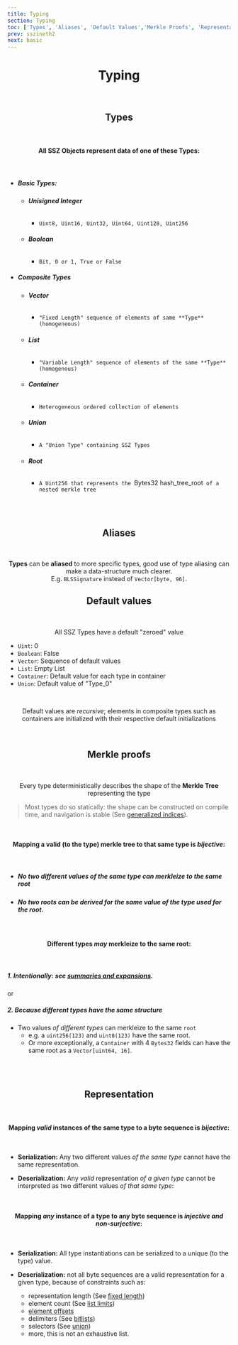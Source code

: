 ```yaml
---
title: Typing
section: Typing
toc: ['Types', 'Aliases', 'Default Values','Merkle Proofs', 'Representation']
prev: sszineth2
next: basic
---
```

<div align='center' id='Types'>

# Typing  
<br/>

## Types
<br/>

#### All SSZ Objects represent data of one of these **Types**:  
<br/>

</div>
<div align='start'>

- ##### Basic Types: 
  - ###### **Unisigned Integer**
    -  `Uint8, Uint16, Uint32, Uint64, Uint128, Uint256`
  - ###### **Boolean**
    - `Bit, 0 or 1, True or False`
- ##### Composite Types
  - ###### **Vector**
    - `"Fixed Length" sequence of elements of same **Type** (homogeneous)`
  - ###### **List**
    - `"Variable Length" sequence of elements of the same **Type** (homogenous)`
  - ###### **Container**
    - `Heterogeneous ordered collection of elements`
  - ###### **Union**
    - `A "Union Type" containing SSZ Types`
  - ###### **Root**
    - `A Uint256 that represents the `Bytes32 hash_tree_root` of a nested merkle tree`

<br/>

</div>
<div align='center' id='Aliases'>

<br/>

## Aliases
<br/>

**Types** can be **aliased** to more specific types, good use of type aliasing can make a data-structure much clearer.  
E.g. `BLSSignature` instead of `Vector[byte, 96]`.
<br/>

</div>
<div id='Default%20Values' align='center'>

## Default values

<br/>

All SSZ Types have a default "zeroed" value

</div>
<div align='start'>

- `Uint`: 0
- `Boolean`: False
- `Vector`: Sequence of default values
- `List`: Empty List 
- `Container`: Default value for each type in container
- `Union`: Default value of "Type_0"
<br/>  

</div>
<div align='center'>

Default values are *recursive*; elements in composite types such as containers are initialized with their respective default initializations
<br/>

</div>
<div align='center' id='Merkle%20Proofs'>

<br/>

## Merkle proofs

<br/>

Every type deterministically describes the shape of the **Merkle Tree** representing the type

</div>
<div align='start'>

> Most types do so statically: the shape can be constructed on compile time, and navigation is stable (See [generalized indices](../navigation/generalized_indices.md)).
<br/>

</div>
<div align='center'>

#### Mapping a valid (to the **type**) merkle tree to that same **type** is *bijective*:
<br/>

</div>
<div align='start'>

- ##### No two different values _of the same type_ can merkleize to the same root
- ##### No two roots can be derived for the same value _of the type used for the root_.
<br/>

</div>
<div align='center'>

#### **Different types *may* merkleize to the same root:**
<br/>

</div>
<div align='start'>

##### **1. Intentionally**: see [summaries and expansions](../navigation/summaries_expansions.md).  
  
or  

##### **2. Because different types have the same structure**

-  Two values _of different types_ can merkleize to the same `root`
   - e.g. a `uint256(123)` and `uint8(123)` have the same root.  
   - Or more exceptionally, a `Container` with 4 `Bytes32` fields can have the same root as a `Vector[uint64, 16]`.

<br />

</div>
<div align='center' id='Representation'>
<br />

## Representation

<br />


#### Mapping _valid_ instances of the same type to a byte sequence is *bijective*:

</div>
<div align='start'>
<br />

- **Serialization:** Any two different values _of the same type_ cannot have the same representation.  

- **Deserialization:** Any _valid_ representation _of a given type_ cannot be interpreted as two different values _of that same type_:

<br />
</div>
<div align='center'>

#### Mapping _any_ instance of a type to any byte sequence is _injective and non-surjective_:

</div>
<div align='start'>
<br />

- **Serialization:** All type instantiations can be serialized to a unique (to the type) value.
- **Deserialization:** not all byte sequences are a valid representation for a given type, because of constraints such as:



  - representation length (See [fixed length](../overview/fixed_variable_size.md))
  - element count (See [list limits](./overview/complex.md#list-limits))
  - [element offsets](../overview/sequences.md#offsets)
  - delimiters (See [bitlists](./overview/bitfields.md#bitlist))
  - selectors (See [union](./overview/union.md))
  - more, this is not an exhaustive list.

</div>